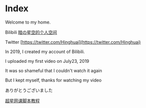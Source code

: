 # Index

Welcome to my home.

Bilibili   [暗の星空的个人空间](https://space.bilibili.com/388456364)

Twitter   [https://twitter.com/Hinghuai](https://twitter.com/Hinghuai)

In 2019, I created my account of Bilibili.

I uploaded my first video on July23, 2019

It was so shameful that I couldn't watch it again

But I kept myself, thanks for watching my video

ありがとうございました

[超星网课脚本教程](https://hinghuai.github.io/超星网课脚本/超星网课脚本使用方法.html)
